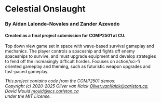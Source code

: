 # Celestial Onslaught

### By Aidan Lalonde-Novales and Zander Azevedo

#### Created as a final project submission for COMP2501 at CU.

Top down view game set in space with wave-based survival gameplay and mechanics. The player controls a spaceship and fights off enemy spaceships to survive, and must upgrade equipment and develop strategies to fend off the increasingly difficult hordes. Focuses on action/sci-fi oriented gameplay and theming, such as futuristic weapon upgrades and fast-paced gameplay.

*This project contains code from the COMP2501 demos:  
Copyright (c) 2020-2025 Oliver van Kaick <Oliver.vanKaick@carleton.ca>, David Mould <mould@scs.carleton.ca>  
under the MIT License.*